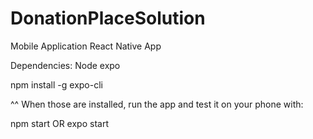 # DonationPlaceSolution
Mobile Application 
React Native App

Dependencies: 
Node
expo

npm install -g expo-cli


^^ When those are installed, run the app and test it on your phone with:

npm start
OR
expo start 
